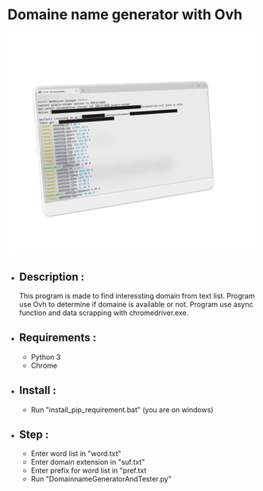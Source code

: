 # Domaine name generator with Ovh

<p align="center">
    <img src="README_SRC/main_img.png" width="500">
</p>

- ## Description :
  
  This program is made to find interessting domain from text list.
  Program use Ovh to determine if domaine is available or not.
  Program use async function and data scrapping with chromedriver.exe.

- ## Requirements :
  
  - Python 3
  - Chrome

- ## Install :
  
  - Run "install_pip_requirement.bat" (you are on windows)

- ## Step :
  
  - Enter word list in "word.txt"
  - Enter domain extension in "suf.txt"
  - Enter prefix for word list in "pref.txt
  - Run "DomainnameGeneratorAndTester.py"